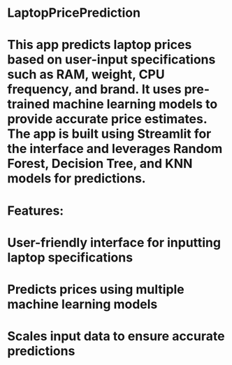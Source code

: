 # LaptopPricePrediction
# This app predicts laptop prices based on user-input specifications such as RAM, weight, CPU frequency, and brand. It uses pre-trained machine learning models to provide accurate price estimates. The app is built using Streamlit for the interface and leverages Random Forest, Decision Tree, and KNN models for predictions.

# Features:
# User-friendly interface for inputting laptop specifications
# Predicts prices using multiple machine learning models
# Scales input data to ensure accurate predictions
